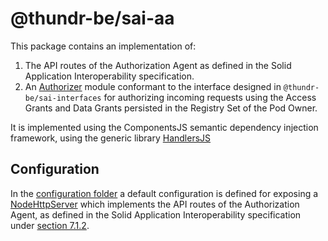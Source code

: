 # @thundr-be/sai-aa
This package contains an implementation of:
1. The API routes of the Authorization Agent as defined in the Solid Application Interoperability specification.
2. An [Authorizer](../interfaces/src/uma/Authorizer.ts) module conformant to the interface designed in `@thundr-be/sai-interfaces` for authorizing incoming requests using the Access Grants and Data Grants persisted in the Registry Set of the Pod Owner.

It is implemented using the ComponentsJS semantic dependency injection framework, using the generic library [HandlersJS](https://github.com/digita-ai/handlersjs)

## Configuration
In the [configuration folder](`config/`) a default configuration is defined for exposing a [NodeHttpServer](https://github.com/digita-ai/handlersjs/blob/develop/packages/handlersjs-http/lib/servers/node/node-http-server.ts) which implements the API routes of the Authorization Agent, as defined in the Solid Application Interoperability specification under [section 7.1.2](https://solid.github.io/data-interoperability-panel/specification/#agent-registration-discovery).